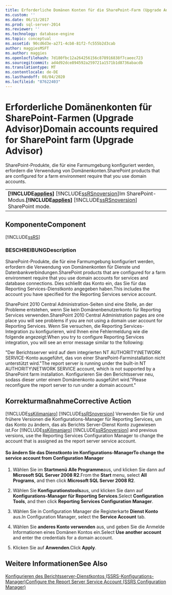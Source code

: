 ```yaml
---
title: Erforderliche Domänen Konten für die SharePoint-Farm (Upgrade Advisor) | Microsoft-Dokumentation
ms.custom: ''
ms.date: 06/13/2017
ms.prod: sql-server-2014
ms.reviewer: ''
ms.technology: database-engine
ms.topic: conceptual
ms.assetid: 90cd6d3e-a271-4cb8-81f2-fc555b2d3cab
author: maggiesMSFT
ms.author: maggies
ms.openlocfilehash: 7d180fbc12a264256156c878916838f7caeec723
ms.sourcegitcommit: ad4d92dce894592a259721a1571b1d8736abacdb
ms.translationtype: MT
ms.contentlocale: de-DE
ms.lasthandoff: 08/04/2020
ms.locfileid: "87622403"
---
```

# <a name="domain-accounts-required-for-sharepoint-farm-upgrade-advisor"></a><span data-ttu-id="754d7-102">Erforderliche Domänenkonten für SharePoint-Farmen (Upgrade Advisor)</span><span class="sxs-lookup"><span data-stu-id="754d7-102">Domain accounts required for SharePoint farm (Upgrade Advisor)</span></span>
  <span data-ttu-id="754d7-103">SharePoint-Produkte, die für eine Farmumgebung konfiguriert werden, erfordern die Verwendung von Domänenkonten.</span><span class="sxs-lookup"><span data-stu-id="754d7-103">SharePoint products that are configured for a farm environment require that you use domain accounts.</span></span>  
  
||  
|-|  
|<span data-ttu-id="754d7-104">**[!INCLUDE[applies](../../includes/applies-md.md)]**  [!INCLUDE[ssRSnoversion](../../includes/ssrsnoversion-md.md)]Im SharePoint-Modus.</span><span class="sxs-lookup"><span data-stu-id="754d7-104">**[!INCLUDE[applies](../../includes/applies-md.md)]**  [!INCLUDE[ssRSnoversion](../../includes/ssrsnoversion-md.md)] SharePoint mode.</span></span>|  
  
## <a name="component"></a><span data-ttu-id="754d7-105">Komponente</span><span class="sxs-lookup"><span data-stu-id="754d7-105">Component</span></span>  
 [!INCLUDE[ssRS](../../includes/ssrs.md)]  
  
### <a name="description"></a><span data-ttu-id="754d7-106">BESCHREIBUNG</span><span class="sxs-lookup"><span data-stu-id="754d7-106">Description</span></span>  
 <span data-ttu-id="754d7-107">SharePoint-Produkte, die für eine Farmumgebung konfiguriert werden, erfordern die Verwendung von Domänenkonten für Dienste und Datenbankverbindungen.</span><span class="sxs-lookup"><span data-stu-id="754d7-107">SharePoint products that are configured for a farm environment require that you use domain accounts for services and database connections.</span></span> <span data-ttu-id="754d7-108">Dies schließt das Konto ein, das Sie für das Reporting Services-Dienstkonto angegeben haben.</span><span class="sxs-lookup"><span data-stu-id="754d7-108">This includes the account you have specified for the Reporting Services service account.</span></span>  
  
 <span data-ttu-id="754d7-109">SharePoint 2010 Central Administration-Seiten sind eine Stelle, an der Probleme entstehen, wenn Sie kein Domänenbenutzerkonto für Reporting Services verwenden.</span><span class="sxs-lookup"><span data-stu-id="754d7-109">SharePoint 2010 Central Administration pages are one place you will see problems if you are not using a domain user account for Reporting Services.</span></span> <span data-ttu-id="754d7-110">Wenn Sie versuchen, die Reporting Services-Integration zu konfigurieren, wird Ihnen eine Fehlermeldung wie die folgende angezeigt:</span><span class="sxs-lookup"><span data-stu-id="754d7-110">When you try to configure Reporting Services integration, you will see an error message similar to the following:</span></span>  
  
 <span data-ttu-id="754d7-111">"Der Berichtsserver wird auf dem integrierten NT AUTHORITY\NETWORK SERVICE-Konto ausgeführt, das von einer SharePoint-Farminstallation nicht unterstützt wird.</span><span class="sxs-lookup"><span data-stu-id="754d7-111">"The report server is running under the built-in NT AUTHORITY\NETWORK SERVICE account, which is not supported by a SharePoint farm installation.</span></span> <span data-ttu-id="754d7-112">Konfigurieren Sie den Berichtsserver neu, sodass dieser unter einem Domänenkonto ausgeführt wird."</span><span class="sxs-lookup"><span data-stu-id="754d7-112">Please reconfigure the report server to run under a domain account."</span></span>  
  
## <a name="corrective-action"></a><span data-ttu-id="754d7-113">Korrekturmaßnahme</span><span class="sxs-lookup"><span data-stu-id="754d7-113">Corrective Action</span></span>  
 <span data-ttu-id="754d7-114">[!INCLUDE[ssKilimanjaro](../../includes/sskilimanjaro-md.md)] [!INCLUDE[ssRSnoversion](../../includes/ssrsnoversion-md.md)] Verwenden Sie für und frühere Versionen die Konfigurations-Manager für Reporting Services, um das Konto zu ändern, das als Berichts Server-Dienst Konto zugewiesen ist.</span><span class="sxs-lookup"><span data-stu-id="754d7-114">For [!INCLUDE[ssKilimanjaro](../../includes/sskilimanjaro-md.md)] [!INCLUDE[ssRSnoversion](../../includes/ssrsnoversion-md.md)] and previous versions, use the Reporting Services Configuration Manager to change the account that is assigned as the report server service account.</span></span>  
  
#### <a name="to-change-the-service-account-from-configuration-manager"></a><span data-ttu-id="754d7-115">So ändern Sie das Dienstkonto im Konfigurations-Manager</span><span class="sxs-lookup"><span data-stu-id="754d7-115">To change the service account from Configuration Manager</span></span>  
  
1.  <span data-ttu-id="754d7-116">Wählen Sie im **Startmenü** **Alle Programme**aus, und klicken Sie dann auf **Microsoft SQL Server 2008 R2**.</span><span class="sxs-lookup"><span data-stu-id="754d7-116">From the **Start** menu, select **All Programs**, and then click **Microsoft SQL Server 2008 R2**.</span></span>  
  
2.  <span data-ttu-id="754d7-117">Wählen Sie **Konfigurationstools**aus, und klicken Sie dann auf **Konfigurations-Manager für Reporting Services**.</span><span class="sxs-lookup"><span data-stu-id="754d7-117">Select **Configuration Tools**, and then click **Reporting Services Configuration Manager**.</span></span>  
  
3.  <span data-ttu-id="754d7-118">Wählen Sie in Configuration Manager die Registerkarte **Dienst Konto** aus.</span><span class="sxs-lookup"><span data-stu-id="754d7-118">In Configuration Manager, select the **Service Account** tab.</span></span>  
  
4.  <span data-ttu-id="754d7-119">Wählen Sie **anderes Konto verwenden** aus, und geben Sie die Anmelde Informationen eines Domänen Kontos ein.</span><span class="sxs-lookup"><span data-stu-id="754d7-119">Select **Use another account** and enter the credentials for a domain account.</span></span>  
  
5.  <span data-ttu-id="754d7-120">Klicken Sie auf **Anwenden**.</span><span class="sxs-lookup"><span data-stu-id="754d7-120">Click **Apply**.</span></span>  
  
## <a name="see-also"></a><span data-ttu-id="754d7-121">Weitere Informationen</span><span class="sxs-lookup"><span data-stu-id="754d7-121">See Also</span></span>  
 [<span data-ttu-id="754d7-122">Konfigurieren des Berichtsserver-Dienstkontos &#40;SSRS-Konfigurations-Manager&#41;</span><span class="sxs-lookup"><span data-stu-id="754d7-122">Configure the Report Server Service Account &#40;SSRS Configuration Manager&#41;</span></span>](../../reporting-services/install-windows/configure-the-report-server-service-account-ssrs-configuration-manager.md)  
  
  
